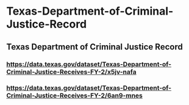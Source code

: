 # Texas-Department-of-Criminal-Justice-Record
## Texas Department of Criminal Justice Record

### https://data.texas.gov/dataset/Texas-Department-of-Criminal-Justice-Receives-FY-2/x5jv-nafa

### https://data.texas.gov/dataset/Texas-Department-of-Criminal-Justice-Receives-FY-2/6an9-mnes
